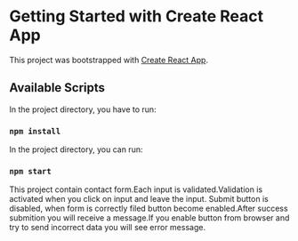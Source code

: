 # Getting Started with Create React App

This project was bootstrapped with [Create React App](https://github.com/facebook/create-react-app).

## Available Scripts

In the project directory, you have to run:

### `npm install`


In the project directory, you can run:

### `npm start`

This project contain contact form.Each input is validated.Validation is activated when you click on input and leave the input. Submit button is disabled, when form is correctly filed button become enabled.After success submition you will receive a message.If you enable button from browser and try to send incorrect data you will see error message.